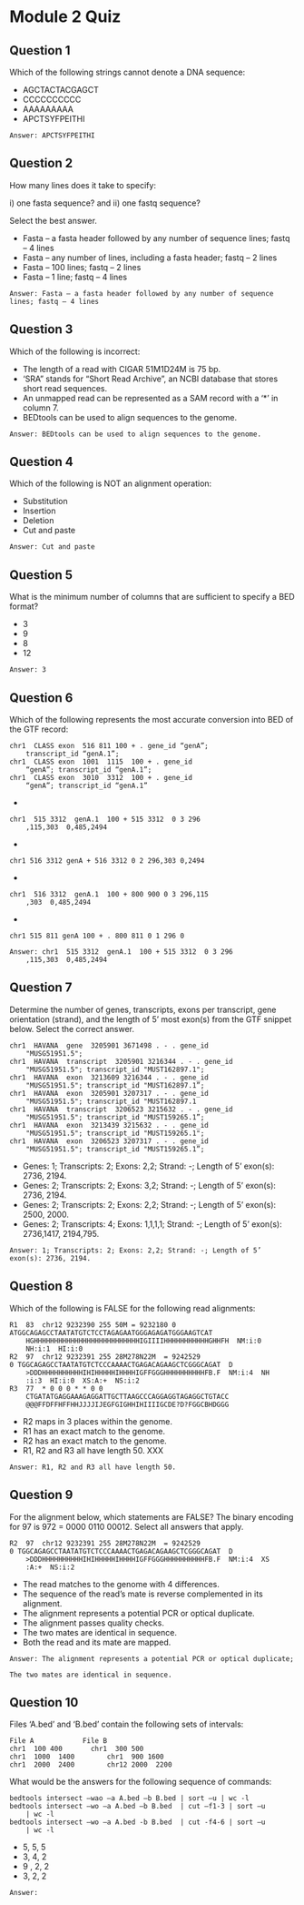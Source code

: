 # Module 2 Quiz

## Question 1
Which of the following strings cannot denote a DNA sequence:
* AGCTACTACGAGCT
* CCCCCCCCCC
* AAAAAAAAA
* APCTSYFPEITHI
```
Answer: APCTSYFPEITHI
```

## Question 2
How many lines does it take to specify:

i) one fasta sequence? and ii) one fastq sequence?

Select the best answer.

* Fasta – a fasta header followed by any number of sequence lines; fastq – 4 lines
* Fasta – any number of lines, including a fasta header; fastq – 2 lines
* Fasta – 100 lines; fastq – 2 lines
* Fasta – 1 line; fastq – 4 lines
```
Answer: Fasta – a fasta header followed by any number of sequence lines; fastq – 4 lines
```

## Question 3
Which of the following is incorrect:
* The length of a read with CIGAR 51M1D24M is 75 bp.
* ‘SRA” stands for “Short Read Archive”, an NCBI database that stores short read sequences.
* An unmapped read can be represented as a SAM record with a ‘*’ in column 7.
* BEDtools can be used to align sequences to the genome.
```
Answer: BEDtools can be used to align sequences to the genome.
```

## Question 4
Which of the following is NOT an alignment operation:
* Substitution
* Insertion
* Deletion
* Cut and paste
```
Answer: Cut and paste
```

## Question 5
What is the minimum number of columns that are sufficient to specify a BED format?
* 3
* 9
* 8
* 12
```
Answer: 3
```

## Question 6
Which of the following represents the most accurate conversion into BED of the GTF record:
```
chr1  CLASS exon  516 811 100 + . gene_id “genA”; 
    transcript_id “genA.1”;
chr1  CLASS exon  1001  1115  100 + . gene_id 
    “genA”; transcript_id “genA.1”;
chr1  CLASS exon  3010  3312  100 + . gene_id 
    “genA”; transcript_id “genA.1”
```
* 
```
chr1  515 3312  genA.1  100 + 515 3312  0 3 296
    ,115,303  0,485,2494
```
*
```
chr1 516 3312 genA + 516 3312 0 2 296,303 0,2494
```
*
```
chr1  516 3312  genA.1  100 + 800 900 0 3 296,115
    ,303  0,485,2494  
```
*
```
chr1 515 811 genA 100 + . 800 811 0 1 296 0
```
```
Answer: chr1  515 3312  genA.1  100 + 515 3312  0 3 296
    ,115,303  0,485,2494
```

## Question 7
Determine the number of genes, transcripts, exons per transcript, gene orientation (strand), and the length of 5’ most exon(s) from the GTF snippet below. Select the correct answer.
```
chr1  HAVANA  gene  3205901 3671498 . - . gene_id 
    "MUSG51951.5"; 
chr1  HAVANA  transcript  3205901 3216344 . - . gene_id 
    "MUSG51951.5"; transcript_id "MUST162897.1"; 
chr1  HAVANA  exon  3213609 3216344 . - . gene_id 
    "MUSG51951.5"; transcript_id "MUST162897.1”;
chr1  HAVANA  exon  3205901 3207317 . - . gene_id 
    "MUSG51951.5"; transcript_id "MUST162897.1
chr1  HAVANA  transcript  3206523 3215632 . - . gene_id 
    "MUSG51951.5"; transcript_id "MUST159265.1”;
chr1  HAVANA  exon  3213439 3215632 . - . gene_id 
    "MUSG51951.5"; transcript_id "MUST159265.1";
chr1  HAVANA  exon  3206523 3207317 . - . gene_id 
    "MUSG51951.5"; transcript_id "MUST159265.1”;
```
* Genes: 1; Transcripts: 2; Exons: 2,2; Strand: -; Length of 5’ exon(s): 2736, 2194.
* Genes: 2; Transcripts: 2; Exons: 3,2; Strand: -; Length of 5’ exon(s): 2736, 2194.
* Genes: 2; Transcripts: 2; Exons: 2,2; Strand: -; Length of 5’ exon(s): 2500, 2000.
* Genes: 2; Transcripts: 4; Exons: 1,1,1,1; Strand: -; Length of 5’ exon(s): 2736,1417, 2194,795.
```
Answer: 1; Transcripts: 2; Exons: 2,2; Strand: -; Length of 5’ exon(s): 2736, 2194.
```

## Question 8
Which of the following is FALSE for the following read alignments:
```
R1  83  chr12 9232390 255 50M = 9232180 0 
ATGGCAGAGCCTAATATGTCTCCTAGAGAATGGGAGAGATGGGAAGTCAT  
    HGHHHHHHHHHHHHHHHHHHHHHHHHHHIGIIIIHHHHHHHHHHHGHHFH  NM:i:0  
    NH:i:1  HI:i:0
R2  97  chr12 9232391 255 28M278N22M  = 9242529
0 TGGCAGAGCCTAATATGTCTCCCAAAACTGAGACAGAAGCTCGGGCAGAT  D
    >DDDHHHHHHHHHHIHIHHHHHIHHHHIGFFGGGHHHHHHHHHHFB.F  NM:i:4  NH
    :i:3  HI:i:0  XS:A:+  NS:i:2
R3  77  * 0 0 0 * * 0 0 
    CTGATATGAGGAAAGAGGATTGCTTAAGCCCAGGAGGTAGAGGCTGTACC  
    @@@FFDFFHFFHHJJJJIJEGFGIGHHIHIIIIGCDE?D?FGGCBHDGGG
```
* R2 maps in 3 places within the genome.
* R1 has an exact match to the genome.
* R2 has an exact match to the genome.
* R1, R2 and R3 all have length 50. XXX
```
Answer: R1, R2 and R3 all have length 50.
```

## Question 9
For the alignment below, which statements are FALSE? The binary encoding for 97 is 972 = 0000 0110 00012. Select all answers that apply.
```
R2  97  chr12 9232391 255 28M278N22M  = 9242529
0 TGGCAGAGCCTAATATGTCTCCCAAAACTGAGACAGAAGCTCGGGCAGAT  D
    >DDDHHHHHHHHHHIHIHHHHHIHHHHIGFFGGGHHHHHHHHHHFB.F  NM:i:4  XS
    :A:+  NS:i:2
```
* The read matches to the genome with 4 differences. 
* The sequence of the read’s mate is reverse complemented in its alignment. 
* The alignment represents a potential PCR or optical duplicate.
* The alignment passes quality checks. 
* The two mates are identical in sequence.
* Both the read and its mate are mapped.
```
Answer: The alignment represents a potential PCR or optical duplicate;

The two mates are identical in sequence.
```

## Question 10
Files ‘A.bed’ and ‘B.bed’ contain the following sets of intervals:
```
File A            File B
chr1  100 400       chr1  300 500
chr1  1000  1400        chr1  900 1600
chr1  2000  2400        chr12 2000  2200
```
What would be the answers for the following sequence of commands: 
```
bedtools intersect –wao –a A.bed –b B.bed | sort –u | wc -l
bedtools intersect –wo –a A.bed –b B.bed  | cut –f1-3 | sort –u 
    | wc -l
bedtools intersect –wo –a A.bed -b B.bed  | cut -f4-6 | sort –u 
    | wc -l
```
* 5, 5, 5
* 3, 4, 2
* 9 , 2, 2
* 3, 2, 2
```
Answer:
```
